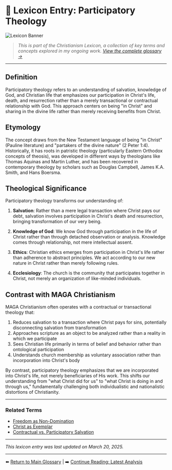 # 📘 Lexicon Entry: Participatory Theology

![Lexicon Banner](https://via.placeholder.com/1200x400/e6f7ff/0066cc?text=Participatory+Theology)

> *This is part of the Christianism Lexicon, a collection of key terms and concepts explored in my ongoing work. [View the complete glossary →](#)*

---

## Definition
Participatory theology refers to an understanding of salvation, knowledge of God, and Christian life that emphasizes our participation in Christ's life, death, and resurrection rather than a merely transactional or contractual relationship with God. This approach centers on being "in Christ" and sharing in the divine life rather than merely receiving benefits from Christ.

## Etymology
The concept draws from the New Testament language of being "in Christ" (Pauline literature) and "partakers of the divine nature" (2 Peter 1:4). Historically, it has roots in patristic theology (particularly Eastern Orthodox concepts of theosis), was developed in different ways by theologians like Thomas Aquinas and Martin Luther, and has been recovered in contemporary theology by scholars such as Douglas Campbell, James K.A. Smith, and Hans Boersma.

## Theological Significance
Participatory theology transforms our understanding of:

1. **Salvation**: Rather than a mere legal transaction where Christ pays our debt, salvation involves participation in Christ's death and resurrection, bringing transformation of our very being.

2. **Knowledge of God**: We know God through participation in the life of Christ rather than through detached observation or analysis. Knowledge comes through relationship, not mere intellectual assent.

3. **Ethics**: Christian ethics emerges from participation in Christ's life rather than adherence to abstract principles. We act according to our new nature in Christ rather than merely following rules.

4. **Ecclesiology**: The church is the community that participates together in Christ, not merely an organization of like-minded individuals.

## Contrast with MAGA Christianism
MAGA Christianism often operates with a contractual or transactional theology that:

1. Reduces salvation to a transaction where Christ pays for sins, potentially disconnecting salvation from transformation
2. Approaches scripture as an object to be analyzed rather than a reality in which we participate
3. Sees Christian life primarily in terms of belief and behavior rather than ontological participation
4. Understands church membership as voluntary association rather than incorporation into Christ's body

By contrast, participatory theology emphasizes that we are incorporated into Christ's life, not merely beneficiaries of His work. This shifts our understanding from "what Christ did for us" to "what Christ is doing in and through us," fundamentally challenging both individualistic and nationalistic distortions of Christianity.

---

### Related Terms
- [Freedom as Non-Domination](#) 
- [Christ as Exemplar](#)
- [Contractual vs. Participatory Salvation](#)

---

*This lexicon entry was last updated on March 20, 2025.*

---

⬅️ [Return to Main Glossary](#) | ➡️ [Continue Reading: Latest Analysis](#)
